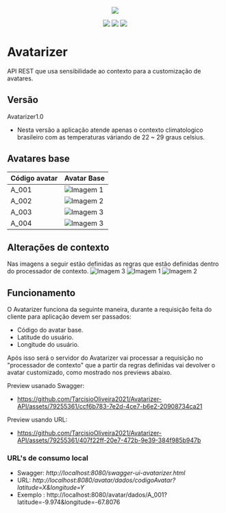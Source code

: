 <p align="center">
  <img src="https://github.com/TarcisioOliveira2021/Avatarizer-API/blob/main/readme-imagens/Avatarizer_logo_png.png">
</p>

<p align="center">
  <img src="https://img.shields.io/badge/java-%23000000.svg?style=for-the-badge&logo=openjdk&logoColor=white">
  <img src="https://img.shields.io/badge/spring-%23000000.svg?style=for-the-badge&logo=spring&logoColor=white">
  <img src="https://img.shields.io/badge/-Swagger-%23000000?style=for-the-badge&logo=swagger&logoColor=white">
</p>


# Avatarizer
API REST que usa sensibilidade ao contexto para a customização de avatares.

## Versão
Avatarizer1.0
* Nesta versão a aplicação atende apenas o contexto climatologico brasileiro com as temperaturas váriando de 22 ~ 29 graus celsius.

## Avatares base
| Código avatar | Avatar Base |
|---|---|
| A_001 | ![Imagem 1](https://github.com/TarcisioOliveira2021/Avatarizer-API/blob/main/readme-imagens/A_001.png) |
| A_002 | ![Imagem 2](https://github.com/TarcisioOliveira2021/Avatarizer-API/blob/main/readme-imagens/A_002.png) |
| A_003 | ![Imagem 3](https://github.com/TarcisioOliveira2021/Avatarizer-API/blob/main/readme-imagens/A_003.png) |
| A_004 | ![Imagem 3](https://github.com/TarcisioOliveira2021/Avatarizer-API/blob/main/readme-imagens/A_004.png) |

## Alterações de contexto
Nas imagens a seguir estão definidas as regras que estão definidas dentro do processador de contexto.
![Imagem 3](https://github.com/TarcisioOliveira2021/Avatarizer-API/blob/main/readme-imagens/AdaptacoesDeContexto1.png)
![Imagem 1](https://github.com/TarcisioOliveira2021/Avatarizer-API/blob/main/readme-imagens/AdaptacoesDeContexto2.png)
![Imagem 2](https://github.com/TarcisioOliveira2021/Avatarizer-API/blob/main/readme-imagens/AdaptacoesDeContexto3.png)

## Funcionamento
O Avatarizer funciona da seguinte maneira, durante a requisição feita do cliente para aplicação devem ser passados:
* Código do avatar base.
* Latitude do usuário.
* Longitude do usuário.
  
Após isso será o servidor do Avatarizer vai processar a requisição no "processador de contexto" que a partir da regras definidas vai devolver o avatar customizado, como mostrado nos previews abaixo.

Preview usanado Swagger:
- https://github.com/TarcisioOliveira2021/Avatarizer-API/assets/79255361/ccf6b783-7e2d-4ce7-b6e2-20908734ca21

Preview usando URL:
- https://github.com/TarcisioOliveira2021/Avatarizer-API/assets/79255361/407f22ff-20e7-472b-9e39-384f985b947b

### URL's de consumo local
- Swagger: *http://localhost:8080/swagger-ui-avatarizer.html* 
- URL: *http://localhost:8080/avatar/dados/codigoAvatar?latitude=X&longitude=Y*
- Exemplo : http://localhost:8080/avatar/dados/A_001?latitude=-9.974&longitude=-67.8076



